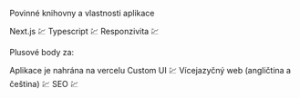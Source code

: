 Povinné knihovny a vlastnosti aplikace

Next.js 💹
Typescript 💹
Responzivita 💹
 

Plusové body za:

Aplikace je nahrána na vercelu
Custom UI 💹
Vícejazyčný web (angličtina a čeština) 💹
SEO 💹
